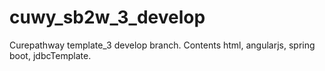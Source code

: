 cuwy_sb2w_3_develop
===================

Curepathway template_3 develop branch. Contents html, angularjs, spring boot, jdbcTemplate.
